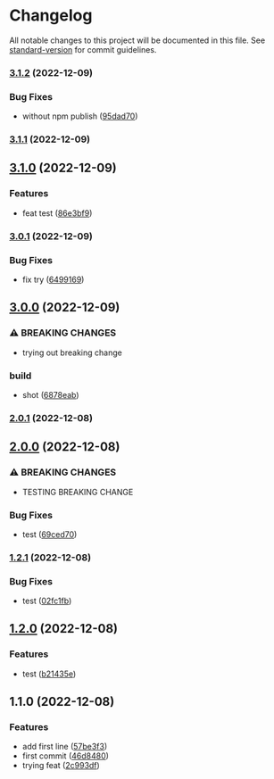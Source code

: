 # Changelog

All notable changes to this project will be documented in this file. See [standard-version](https://github.com/conventional-changelog/standard-version) for commit guidelines.

### [3.1.2](https://github.com/Pranaydeepreddy7017/commitzen/compare/v3.1.1...v3.1.2) (2022-12-09)


### Bug Fixes

* without npm publish ([95dad70](https://github.com/Pranaydeepreddy7017/commitzen/commit/95dad7056978ed3d2900e730bf1981ce129e1069))

### [3.1.1](https://github.com/Pranaydeepreddy7017/commitzen/compare/v3.1.0...v3.1.1) (2022-12-09)

## [3.1.0](https://github.com/Pranaydeepreddy7017/commitzen/compare/v3.0.1...v3.1.0) (2022-12-09)


### Features

* feat test ([86e3bf9](https://github.com/Pranaydeepreddy7017/commitzen/commit/86e3bf9f1c1aecb651631cf3c802552d6bc929c3))

### [3.0.1](https://github.com/Pranaydeepreddy7017/commitzen/compare/v3.0.0...v3.0.1) (2022-12-09)


### Bug Fixes

* fix try ([6499169](https://github.com/Pranaydeepreddy7017/commitzen/commit/6499169202d6bedf93d9c412d7c26fdcc9bbee0a))

## [3.0.0](https://github.com/Pranaydeepreddy7017/commitzen/compare/v2.0.1...v3.0.0) (2022-12-09)


### ⚠ BREAKING CHANGES

* trying out breaking change

### build

* shot ([6878eab](https://github.com/Pranaydeepreddy7017/commitzen/commit/6878eab6c413d726320ffc6515b101db928ddee4))

### [2.0.1](https://github.com/Pranaydeepreddy7017/commitzen/compare/v2.0.0...v2.0.1) (2022-12-08)

## [2.0.0](https://github.com/Pranaydeepreddy7017/commitzen/compare/v1.2.1...v2.0.0) (2022-12-08)


### ⚠ BREAKING CHANGES

* TESTING BREAKING CHANGE

### Bug Fixes

* test ([69ced70](https://github.com/Pranaydeepreddy7017/commitzen/commit/69ced708a4a17e19cae2129137441e9451304a0b))

### [1.2.1](https://github.com/Pranaydeepreddy7017/commitzen/compare/v1.2.0...v1.2.1) (2022-12-08)


### Bug Fixes

* test ([02fc1fb](https://github.com/Pranaydeepreddy7017/commitzen/commit/02fc1fb2005c6edbbefc4626454e09a7d9775dbe))

## [1.2.0](https://github.com/Pranaydeepreddy7017/commitzen/compare/v1.1.0...v1.2.0) (2022-12-08)


### Features

* test ([b21435e](https://github.com/Pranaydeepreddy7017/commitzen/commit/b21435eab90a528617ebec6e83991ad90b301613))

## 1.1.0 (2022-12-08)


### Features

* add first line ([57be3f3](https://github.com/Pranaydeepreddy7017/commitzen/commit/57be3f380adfc8d80e4d0343cb0fb191b3f6506a))
* first commit ([46d8480](https://github.com/Pranaydeepreddy7017/commitzen/commit/46d848038a8a6df1f3becca232b70045cd15257b))
* trying feat ([2c993df](https://github.com/Pranaydeepreddy7017/commitzen/commit/2c993df14095b1659d31ef83cfd9b3710b88c157))
